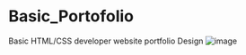 # Basic_Portofolio
Basic HTML/CSS developer website portfolio Design
![image](https://user-images.githubusercontent.com/69714681/116090616-f970e800-a69b-11eb-8025-a5c2c19a526a.png)
